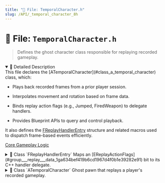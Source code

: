 ```yaml
---
title: "📄 File: TemporalCharacter.h"
slug: /API/_temporal_character_8h
---
```


# 📄 File: `TemporalCharacter.h`

> Defines the ghost character class responsible for replaying recorded gameplay.

<details open>
<summary>📝 Detailed Description</summary>
This file declares the [ATemporalCharacter](#class_a_temporal_character) class, which:

* Plays back recorded frames from a prior player session.

* Interpolates movement and rotation based on frame data.

* Binds replay action flags (e.g., Jumped, FiredWeapon) to delegate handlers.

* Provides Blueprint APIs to query and control playback.

It also defines the [FReplayHandlerEntry](#struct_f_replay_handler_entry) structure and related macros used to dispatch frame-based events efficiently.

[Core Gameplay Logic](#group___game___logic)
</details>

<!-- block -->
<details>
<summary>
  📘 Class `FReplayHandlerEntry`
  <span class="brief-description-pill">Maps an [EReplayActionFlags](#group___replay___data_1ga634bef419b6cd1967d4f0b1e39282e91) bit to its C++ handler delegate.</span>
</summary>

<details open>
<summary>🧍 Members</summary>

<!-- FUNCTIONS -->
<details open>
<summary>⚙️ Functions</summary>

</details>

<!-- VARIABLES -->
<details open>
<summary>📦 Variables</summary>
  <details>
    <summary>
      🧠 <code>Flag</code>
      <span class="member-badge kind-variable">variable</span>
      <span class="member-badge section-public-attrib">Public</span>
      <span class="brief-description-pill">Which action flag to match.</span>
    </summary>
    <p>Which action flag to match.</p>
  </details>
  <details>
    <summary>
      🧠 <code>Handler</code>
      <span class="member-badge kind-variable">variable</span>
      <span class="member-badge section-public-attrib">Public</span>
      <span class="brief-description-pill">Delegate to call when this flag is set.</span>
    </summary>
    <p>Delegate to call when this flag is set.</p>
  </details>
</details>

</details>

</details>
<!-- block -->

<!-- block -->
<details>
<summary>
  📘 Class `ATemporalCharacter`
  <span class="brief-description-pill">Ghost pawn that replays a player's recorded gameplay.</span>
</summary>

> [ATemporalCharacter](#class_a_temporal_character) streams back recorded [FPlayerFrameData](#struct_f_player_frame_data) frames, interpolating position, rotation, and velocity. It binds replay events (jump, fire, interact) to C++ handler methods, and exposes Blueprint-callable APIs for controlling replay (reset, query frames).

<details open>
<summary>🧍 Members</summary>

<!-- FUNCTIONS -->
<details open>
<summary>⚙️ Functions</summary>

  <details>
    <summary>
      🧠 <code>ATemporalCharacter</code>
      <span class="member-badge kind-function">function</span>
      <span class="member-badge section-public-func">Public</span>
      <span class="brief-description-pill">Constructor: sets up default tick and playback variables.</span>
    </summary>

    <p><strong>Parameters:</strong> None</p>

    <hr />
    <p><strong>📄 Source:</strong> <code>Source/TimeAssassin/TemporalCharacter.cpp</code> (lines 17–57)</p>
    <ExpandableCodeBlock code={`ATemporalCharacter::ATemporalCharacter()
{
	PrimaryActorTick.bCanEverTick = true;
	PlaybackTime = 0.0f;

	// Initialize shared pointer to nullptr
	ReplayDataPtr = nullptr;

	// Set up the event handlers map.
	// For each replay action flag, bind the default C++ function.
	// You can override these by implementing the Blueprint events (OnGhostJump, OnGhostShoot) if needed.
	//ReplayEventHandlers.Add(EReplayActionFlags::Jumped, FReplayEventDelegate::CreateUObject(this, &ATemporalCharacter::ProcessJumpEvent));
	//ReplayEventHandlers.Add(EReplayActionFlags::FiredWeapon, FReplayEventDelegate::CreateUObject(this, &ATemporalCharacter::ProcessShootEvent));

	// Automatically bind replay events using the macro list.
    #define X(Flag, Func) \\
        ReplayEventHandlers.Add(FReplayHandlerEntry{ EReplayActionFlags::Flag, FReplayEventDelegate::CreateUObject(this, &ATemporalCharacter::Func) });
    REPLAY_EVENT_LIST
    #undef X

    UCharacterMovementComponent* Movement = GetCharacterMovement();
    if (Movement)
    {
        // Set these to high values so that the velocity change is nearly instantaneous.
        Movement->bUseControllerDesiredRotation = false;
        Movement->MaxAcceleration = BIG_NUMBER;
        Movement->BrakingDecelerationWalking = 0.f;
        Movement->GroundFriction = 0.f;

        // Optionally, ensure the ghost is in the walking mode.
        Movement->SetMovementMode(MOVE_Falling);

        // You may also want to set MaxWalkSpeed to a sufficiently high value.
        Movement->MaxWalkSpeed = 10000.f;
		Movement->MaxFlySpeed = 10000.f;
    }

}`} language="cpp" previewLines={15} />

  </details>
  <details>
    <summary>
      🧠 <code>~ATemporalCharacter</code>
      <span class="member-badge kind-function">function</span>
      <span class="member-badge section-public-func">Public</span>
      <span class="brief-description-pill">Destructor: cleans up playback state.</span>
    </summary>

    <p><strong>Parameters:</strong> None</p>

    <hr />
    <p><strong>📄 Source:</strong> <code>Source/TimeAssassin/TemporalCharacter.cpp</code> (lines 59–62)</p>
    <ExpandableCodeBlock code={`ATemporalCharacter::~ATemporalCharacter()
{
    PlaybackTime = 0.0f;
}`} language="cpp" previewLines={15} />

  </details>
  <details>
    <summary>
      🧠 <code>EndPlay</code>
      <span class="member-badge kind-function">function</span>
      <span class="member-badge section-public-func">Public</span>
      <span class="brief-description-pill">Called when play ends or actor is destroyed.</span>
    </summary>

    <p><strong>Parameters:</strong></p>
    <ul>
        <li><code>const EEndPlayReason::Type EndPlayReason</code> – Reason the actor is ending play.</li>
    </ul>

    <hr />
    <p><strong>📄 Source:</strong> <code>Source/TimeAssassin/TemporalCharacter.cpp</code> (lines 64–70)</p>
    <ExpandableCodeBlock code={`void ATemporalCharacter::EndPlay(const EEndPlayReason::Type EndPlayReason)
{
	Super::EndPlay(EndPlayReason);

    ReplayEventHandlers.Reset();
	//ReplayDataPtr.Reset(); // No need to reset shared pointer, it will be cleaned up automatically.
}`} language="cpp" previewLines={15} />

  </details>
  <details>
    <summary>
      🧠 <code>Tick</code>
      <span class="member-badge kind-function">function</span>
      <span class="member-badge section-public-func">Public</span>
      <span class="brief-description-pill">Called once per frame to advance playback.</span>
    </summary>

    <p><strong>Parameters:</strong></p>
    <ul>
        <li><code>float DeltaTime</code> – Time in seconds since last Tick.</li>
    </ul>

    <hr />
    <p><strong>📄 Source:</strong> <code>Source/TimeAssassin/TemporalCharacter.cpp</code> (lines 91–104)</p>
    <ExpandableCodeBlock code={`void ATemporalCharacter::Tick(float DeltaTime)
{
	Super::Tick(DeltaTime);

	// **Ensure replay data is valid before processing**
	if (!ReplayDataPtr.IsValid() || ReplayDataPtr->Num() == 0)
	{
		UE_LOG(LogTemp, Warning, TEXT("%s - ReplayDataPtr is invalid!"), *GetName());
		return;
	}

	PlaybackTime += DeltaTime;
	UpdatePlayback(DeltaTime); 
}`} language="cpp" previewLines={15} />

  </details>
  <details>
    <summary>
      🧠 <code>InitializeGhostPlayback</code>
      <span class="member-badge kind-function">function</span>
      <span class="member-badge section-public-func">Public</span>
      <span class="brief-description-pill">Initialize ghost playback with a shared pointer to frame data.</span>
    </summary>

    <p><strong>Parameters:</strong></p>
    <ul>
        <li><code>TSharedPtr< TArray<  > > InReplayDataPtr</code> – Shared pointer to an array of .</li>
    </ul>

    <hr />
    <p><strong>📄 Source:</strong> <code>Source/TimeAssassin/TemporalCharacter.cpp</code> (lines 106–190)</p>
    <ExpandableCodeBlock code={`void ATemporalCharacter::InitializeGhostPlayback(TSharedPtr<TArray<FPlayerFrameData>> InReplayDataPtr)
{
	if (!InReplayDataPtr.IsValid() || InReplayDataPtr->Num() == 0)
	{
		UE_LOG(LogTemp, Warning, TEXT("%s - Received invalid or empty replay data!"), *GetName());
		return;
	}

	// Assign new shared pointer (NO COPY)
	ReplayDataPtr = InReplayDataPtr;
	PlaybackTime = 0.0f;

    // ---------------------------------------------------------------
    //  Walk every frame & shot once, load unique WeaponUsed
    // ---------------------------------------------------------------
    CachedWeapons.Empty();

    for (const FPlayerFrameData& Frame : *ReplayDataPtr)
    {
        for (const FRecordedShot& Shot : Frame.CombatData.Shots)
        {
            if (!Shot.WeaponUsed.IsNull())
            {
                const FSoftObjectPath Path = Shot.WeaponUsed.ToSoftObjectPath();
                if (!CachedWeapons.Contains(Path))               // load only once
                {
                    UWeaponDataAsset* Loaded = Shot.WeaponUsed.LoadSynchronous();
                    if (Loaded)
                    {
                        CachedWeapons.Add(Path, Loaded);
                    }
                    else
                    {
                        UE_LOG(LogTemp, Warning,
                            TEXT("%s – failed to stream weapon asset %s"),
                            *GetName(), *Path.ToString());
                    }
                }
            }
        }
    }

    UE_LOG(LogTemp, Log, TEXT("%s – Weapon cache built with %d unique assets"),
        *GetName(), CachedWeapons.Num());

	// Log memory details for this ghost
	UE_LOG(LogTemp, Warning, TEXT("%s - Ghost initialized with %d frames. Memory Address: %p"),
		*GetName(), ReplayDataPtr->Num(), ReplayDataPtr.Get());

	// Ensure timestamps are normalized
	float FirstFrameTime = (*ReplayDataPtr)[0].TimeStamp;
	for (FPlayerFrameData& Frame : *ReplayDataPtr)
	{
		Frame.TimeStamp -= FirstFrameTime;
	}

	// Set initial position and rotation
	SetActorLocation((*ReplayDataPtr)[0].Position);
	SetActorRotation((*ReplayDataPtr)[0].Rotation);

	UE_LOG(LogTemp, Log, TEXT("%s - Initialized with %d frames."), *GetName(), ReplayDataPtr->Num());

    // --- NEW: turn off all the inherited player components ---

    if (InteractionComponent)
    {
        InteractionComponent->Deactivate();
        InteractionComponent->SetComponentTickEnabled(false);
    }
    if (ReplayRecorder)
    {
        ReplayRecorder->Deactivate();
        ReplayRecorder->SetComponentTickEnabled(false);
    }
    if (WeaponComponent)
    {
        WeaponComponent->Deactivate();
        WeaponComponent->SetComponentTickEnabled(false);
    }
    if (WeaponInventoryComponent)
    {
        WeaponInventoryComponent->Deactivate();
        WeaponInventoryComponent->SetComponentTickEnabled(false);
    }
}`} language="cpp" previewLines={15} />

  </details>
  <details>
    <summary>
      🧠 <code>GetRecordedFrames</code>
      <span class="member-badge kind-function">function</span>
      <span class="member-badge section-public-func">Public</span>
      <span class="brief-description-pill">Retrieve the full list of recorded frames.</span>
    </summary>

    <p><strong>Parameters:</strong> None</p>

    <hr />
    <p><strong>📄 Source:</strong> <code>Source/TimeAssassin/TemporalCharacter.cpp</code> (lines 192–195)</p>
    <ExpandableCodeBlock code={`const TArray<FPlayerFrameData>& ATemporalCharacter::GetRecordedFrames() const
{
    return ReplayData;
}`} language="cpp" previewLines={15} />

  </details>
  <details>
    <summary>
      🧠 <code>ResetPlayback</code>
      <span class="member-badge kind-function">function</span>
      <span class="member-badge section-public-func">Public</span>
      <span class="brief-description-pill">Reset playback timer and teleport ghost to first frame.</span>
    </summary>

    <p><strong>Parameters:</strong> None</p>

    <hr />
    <p><strong>📄 Source:</strong> <code>Source/TimeAssassin/TemporalCharacter.cpp</code> (lines 197–205)</p>
    <ExpandableCodeBlock code={`void ATemporalCharacter::ResetPlayback()
{
	PlaybackTime = 0.0f;
	if (ReplayDataPtr.IsValid() && ReplayDataPtr->Num() > 0)
	{
		SetActorLocation((*ReplayDataPtr)[0].Position);
		SetActorRotation((*ReplayDataPtr)[0].Rotation);
	}
}`} language="cpp" previewLines={15} />

  </details>
  <details>
    <summary>
      🧠 <code>BeginPlay</code>
      <span class="member-badge kind-function">function</span>
      <span class="member-badge section-protected-func">Protected</span>
      <span class="brief-description-pill">Called when the game starts or actor is spawned.</span>
    </summary>

    <p><strong>Parameters:</strong> None</p>

    <hr />
    <p><strong>📄 Source:</strong> <code>Source/TimeAssassin/TemporalCharacter.cpp</code> (lines 72–89)</p>
    <ExpandableCodeBlock code={`void ATemporalCharacter::BeginPlay()
{
	Super::BeginPlay();

    Tags.AddUnique("Ghost");

    LastGhostPosition = GetActorLocation();
    // Optionally clear or precompute CumulativeDistances here.
    CumulativeDistances.Empty();

    if (ATemporalGameMode* GM = Cast<ATemporalGameMode>(UGameplayStatics::GetGameMode(this)))
    {
        if (!GhostID.IsNone())
        {
            GM->RegisterGhost(GhostID, this);
        }
    }
}`} language="cpp" previewLines={15} />

  </details>

</details>

<!-- VARIABLES -->
<details open>
<summary>📦 Variables</summary>
  <details>
    <summary>
      🧠 <code>GhostID</code>
      <span class="member-badge kind-variable">variable</span>
      <span class="member-badge section-public-attrib">Public</span>
      <span class="brief-description-pill">Unique identifier for this ghost instance.</span>
    </summary>
    <p>Unique identifier for this ghost instance.</p>
  </details>
</details>

</details>

</details>
<!-- block -->
